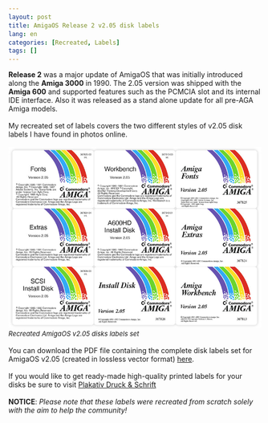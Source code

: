 ```yaml
---
layout: post
title: AmigaOS Release 2 v2.05 disk labels
lang: en
categories: [Recreated, Labels]
tags: []
---
```

**Release 2** was a major update of AmigaOS that was initially introduced along the **Amiga 3000** in 1990. The 2.05 version was shipped with the **Amiga 600** and supported features such as the PCMCIA slot and its internal IDE interface. Also it was released as a stand alone update for all pre-AGA Amiga models.
<br><br>
My recreated set of labels covers the two different styles of v2.05 disk labels I have found in photos online.
<br><br>
<img src="\assets\img\post_previews\amigaos-205-labels.jpg"><br>
<span style="font-size:small; font-style: italic">Recreated AmigaOS v2.05 disks labels set</span>
<br><br>
You can download the PDF file containing the complete disk labels set for AmigaOS v2.05 (created in lossless vector format) <a href="https://app.box.com/s/p6co2tml2xcqy4awx5leh5evbi5ju3ms" target="_blank">here</a>.
<br><br>
If you would like to get ready-made high-quality printed labels for your disks be sure to visit <a href="https://www.plakativ-druck.ch/shop/en/236-stickers" target="_blank">Plakativ Druck & Schrift</a>
<br><br>
**NOTICE**: *Please note that these labels were recreated from scratch solely with the aim to help the community!*
